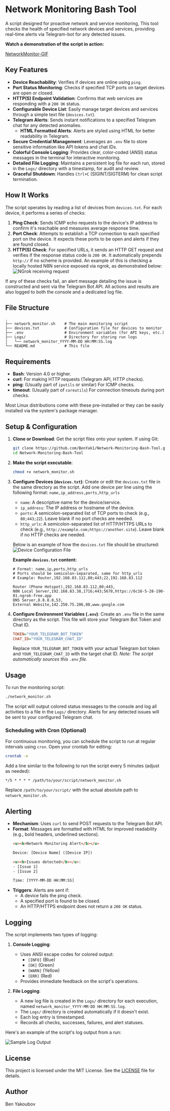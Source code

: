 # Network Monitoring Bash Tool

A script designed for proactive network and service monitoring, This tool checks the health of specified network devices and services, providing real-time alerts via Telegram-bot for any detected issues.

**Watch a demonstration of the script in action:**

[NetworkMonitor-GIF](assets/NetworkMonitor.gif)

## Key Features

-   **Device Reachability**: Verifies if devices are online using `ping`.
-   **Port Status Monitoring**: Checks if specified TCP ports on target devices are open or closed.
-   **HTTP(S) Endpoint Validation**: Confirms that web services are responding with a `200 OK` status.
-   **Configurable Device List**: Easily manage target devices and services through a simple text file (`devices.txt`).
-   **Telegram Alerts**: Sends instant notifications to a specified Telegram chat for any detected anomalies.
    -   **HTML Formatted Alerts**: Alerts are styled using HTML for better readability in Telegram.
-   **Secure Credential Management**: Leverages an `.env` file to store sensitive information like API tokens and chat IDs.
-   **Colorful Console Logging**: Provides clear, color-coded (ANSI) status messages in the terminal for interactive monitoring.
-   **Detailed File Logging**: Maintains a persistent log file for each run, stored in the `Logs/` directory with a timestamp, for audit and review.
-   **Graceful Shutdown**: Handles `Ctrl+C` (SIGINT/SIGTERM) for clean script termination.

## How It Works

The script operates by reading a list of devices from `devices.txt`. For each device, it performs a series of checks:

1.  **Ping Check**: Sends ICMP echo requests to the device's IP address to confirm it's reachable and measures average response time.
2.  **Port Check**: Attempts to establish a TCP connection to each specified port on the device. It expects these ports to be open and alerts if they are found closed.
3.  **HTTP(S) Check**: For specified URLs, it sends an HTTP GET request and verifies if the response status code is `200 OK`. It automatically prepends `http://` if no scheme is provided. An example of this is checking a locally hosted N8N service exposed via ngrok, as demonstrated below:
    ![NGrok receiving request](assets/ngrok.png)

If any of these checks fail, an alert message detailing the issue is constructed and sent via the Telegram Bot API. All actions and results are also logged to both the console and a dedicated log file.

## File Structure

```
.
├── network_monitor.sh    # The main monitoring script
├── devices.txt           # Configuration file for devices to monitor
├── .env                  # Environment variables (for API keys, etc.)
├── Logs/                 # Directory for storing run logs
│   └── network_monitor_YYYY-MM-DD HH:MM:SS.log
└── README.md             # This file
```

## Requirements

-   **Bash**: Version 4.0 or higher.
-   **curl**: For making HTTP requests (Telegram API, HTTP checks).
-   **ping**: (Usually part of `iputils` or similar) For ICMP checks.
-   **timeout**: (Usually part of `coreutils`) For connection timeouts during port checks.

Most Linux distributions come with these pre-installed or they can be easily installed via the system's package manager.

## Setup & Configuration

1.  **Clone or Download**:
    Get the script files onto your system. If using Git:
    ```bash
    git clone https://github.com/BenYak1/Network-Monitoring-Bash-Tool.git
    cd Network-Monitoring-Bash-Tool
    ```

2.  **Make the script executable**:
    ```bash
    chmod +x network_monitor.sh
    ```

3.  **Configure Devices (`devices.txt`)**:
    Create or edit the `devices.txt` file in the same directory as the script. Add one device per line using the following format:
    `name,ip_address,ports,http_urls`
    -   `name`: A descriptive name for the device/service.
    -   `ip_address`: The IP address or hostname of the device.
    -   `ports`: A semicolon-separated list of TCP ports to check (e.g., `80;443;22`). Leave blank if no port checks are needed.
    -   `http_urls`: A semicolon-separated list of HTTP/HTTPS URLs to check (e.g., `http://example.com;https://another.site`). Leave blank if no HTTP checks are needed.

    Below is an example of how the `devices.txt` file should be structured:
    ![Device Configuration File](assets/devicesfileconf.png)

    **Example `devices.txt` content:**
    ```plaintext
    # Format: name,ip,ports,http_urls
    # Ports should be semicolon-separated, same for http_urls
    # Example: Router,192.168.83.112,80;443;22,192.168.83.112

    Router (Phone Hotspot),192.168.83.112,80;443,
    N8N Local Server,192.168.83.38,1716;443;5678,https://6c16-5-28-190-81.ngrok-free.app
    DNS Server,8.8.8.8,53,
    External Website,142.250.75.206,80,www.google.com
    ```

4.  **Configure Environment Variables (`.env`)**:
    Create an `.env` file in the same directory as the script. This file will store your Telegram Bot Token and Chat ID.
    ```ini
    TOKEN="YOUR_TELEGRAM_BOT_TOKEN"
    CHAT_ID="YOUR_TELEGRAM_CHAT_ID"
    ```
    Replace `YOUR_TELEGRAM_BOT_TOKEN` with your actual Telegram bot token and `YOUR_TELEGRAM_CHAT_ID` with the target chat ID.
    *Note: The script automatically sources this `.env` file.*

## Usage

To run the monitoring script:
```bash
./network_monitor.sh
```
The script will output colored status messages to the console and log all activities to a file in the `Logs/` directory. Alerts for any detected issues will be sent to your configured Telegram chat.

### Scheduling with Cron (Optional)

For continuous monitoring, you can schedule the script to run at regular intervals using `cron`.
Open your crontab for editing:
```bash
crontab -e
```
Add a line similar to the following to run the script every 5 minutes (adjust as needed):
```cron
*/5 * * * * /path/to/your/script/network_monitor.sh
```
Replace `/path/to/your/script/` with the actual absolute path to `network_monitor.sh`.

## Alerting

-   **Mechanism**: Uses `curl` to send POST requests to the Telegram Bot API.
-   **Format**: Messages are formatted with HTML for improved readability (e.g., bold headers, underlined sections).
    ```html
    <u><b>Network Monitoring Alert</b></u>

    Device: [Device Name] ([Device IP])

    <u><b>Issues detected</b></u>:
    - [Issue 1]
    - [Issue 2]

    Time: [YYYY-MM-DD HH:MM:SS]
    ```
-   **Triggers**: Alerts are sent if:
    -   A device fails the ping check.
    -   A specified port is found to be closed.
    -   An HTTP/HTTPS endpoint does not return a `200 OK` status.

## Logging

The script implements two types of logging:

1.  **Console Logging**:
    -   Uses ANSI escape codes for colored output:
        -   `[INFO]` (Blue)
        -   `[OK]` (Green)
        -   `[WARN]` (Yellow)
        -   `[ERR]` (Red)
    -   Provides immediate feedback on the script's operations.

2.  **File Logging**:
    -   A new log file is created in the `Logs/` directory for each execution, named `network_monitor_YYYY-MM-DD HH:MM:SS.log`.
    -   The `Logs/` directory is created automatically if it doesn't exist.
    -   Each log entry is timestamped.
    -   Records all checks, successes, failures, and alert statuses.

Here's an example of the script's log output from a run:

![Sample Log Output](assets/network_monitor_log.png)


## License

This project is licensed under the MIT License. See the [LICENSE](LICENSE) file for details.

## Author

Ben Yakoubov
